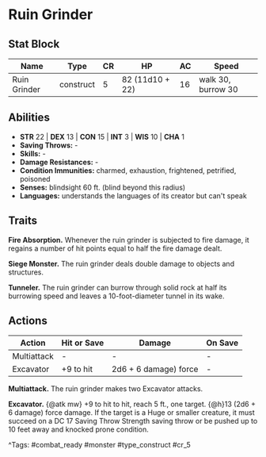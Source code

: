 # Ruin Grinder

## Stat Block

| Name | Type | CR | HP | AC | Speed |
|------|------|----|----|----|-------|
| Ruin Grinder | construct | 5 | 82 (11d10 + 22) | 16 | walk 30, burrow 30 |

## Abilities

- **STR** 22 | **DEX** 13 | **CON** 15 | **INT** 3 | **WIS** 10 | **CHA** 1
- **Saving Throws:** -  
- **Skills:** -  
- **Damage Resistances:** -  
- **Condition Immunities:** charmed, exhaustion, frightened, petrified, poisoned  
- **Senses:** blindsight 60 ft. (blind beyond this radius)  
- **Languages:** understands the languages of its creator but can't speak

## Traits

**Fire Absorption.** Whenever the ruin grinder is subjected to fire damage, it regains a number of hit points equal to half the fire damage dealt.

**Siege Monster.** The ruin grinder deals double damage to objects and structures.

**Tunneler.** The ruin grinder can burrow through solid rock at half its burrowing speed and leaves a 10-foot-diameter tunnel in its wake.


## Actions

| Action | Hit or Save | Damage | On Save |
|--------|--------------|--------|----------|
| Multiattack | - | - | - |
| Excavator | +9 to hit | 2d6 + 6 damage) force | - |

**Multiattack.** The ruin grinder makes two Excavator attacks.

**Excavator.** {@atk mw} +9 to hit to hit, reach 5 ft., one target. {@h}13 (2d6 + 6 damage) force damage. If the target is a Huge or smaller creature, it must succeed on a DC 17 Saving Throw Strength saving throw or be pushed up to 10 feet away and knocked prone condition.


^Tags: #combat_ready #monster #type_construct #cr_5